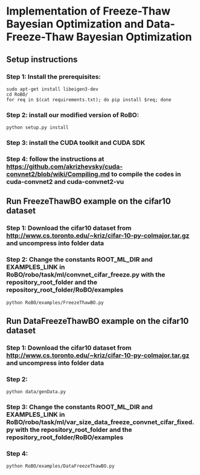 # Implementation of Freeze-Thaw Bayesian Optimization and Data-Freeze-Thaw Bayesian Optimization

## Setup instructions ##
### Step 1:  Install the prerequisites: ###
    sudo apt-get install libeigen3-dev
    cd RoBO/
    for req in $(cat requirements.txt); do pip install $req; done
### Step 2: install our modified version of RoBO: ###
    python setup.py install
### Step 3: install the CUDA toolkit and CUDA SDK ###
### Step 4: follow the instructions at https://github.com/akrizhevsky/cuda-convnet2/blob/wiki/Compiling.md to compile the codes in cuda-convnet2 and cuda-convnet2-vu ###

## Run FreezeThawBO example on the cifar10 dataset ##
### Step 1: Download the cifar10 dataset from http://www.cs.toronto.edu/~kriz/cifar-10-py-colmajor.tar.gz and uncompress into folder data ###
### Step 2: Change the constants ROOT_ML_DIR and EXAMPLES_LINK in RoBO/robo/task/ml/convnet_cifar_freeze.py with the repository_root_folder and the repository_root_folder/RoBO/examples ###
    python RoBO/examples/FreezeThawBO.py

## Run DataFreezeThawBO example on the cifar10 dataset ##
### Step 1: Download the cifar10 dataset from http://www.cs.toronto.edu/~kriz/cifar-10-py-colmajor.tar.gz and uncompress into folder data ###
### Step 2: ###
    python data/genData.py
### Step 3: Change the constants ROOT_ML_DIR and EXAMPLES_LINK in RoBO/robo/task/ml/var_size_data_freeze_convnet_cifar_fixed.py with the repository_root_folder and the repository_root_folder/RoBO/examples ###
### Step 4: ###
    python RoBO/examples/DataFreezeThawBO.py
